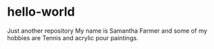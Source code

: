 # hello-world
Just another repository
My name is Samantha Farmer and some of my hobbies are Tennis and acrylic pour paintings.
